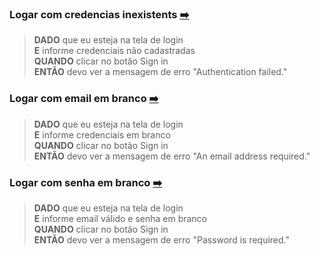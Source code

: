 
### Logar com credencias inexistents [:arrow_right:](http://www.automationpractice.pl/index.php?controller=authentication&back=my-account)

>**DADO** que eu esteja na tela de login<br>
>**E** informe credenciais não cadastradas <br>
>**QUANDO** clicar no botão Sign in <br>
>**ENTÃO** devo ver a mensagem de erro "Authentication failed."

### Logar com email em branco [:arrow_right:](http://www.automationpractice.pl/index.php?controller=authentication&back=my-account)

>**DADO** que eu esteja na tela de login<br>
> **E** informe credenciais em branco <br>
> **QUANDO** clicar no botão Sign in <br>
> **ENTÃO** devo ver a mensagem de erro "An email address required."

### Logar com senha em branco [:arrow_right:](http://www.automationpractice.pl/index.php?controller=authentication&back=my-account)

>**DADO** que eu esteja na tela de login<br>
>**E** informe email válido e senha em branco <br>
>**QUANDO** clicar no botão Sign in <br>
>**ENTÃO** devo ver a mensagem de erro "Password is required."